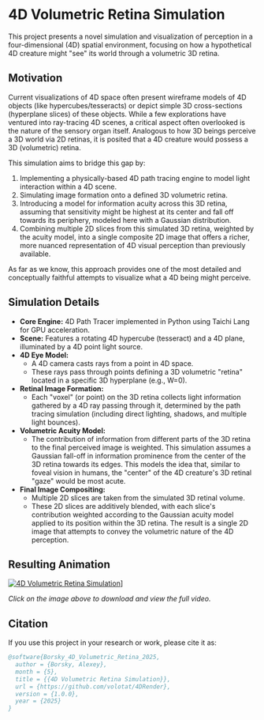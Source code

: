 # 4D Volumetric Retina Simulation

This project presents a novel simulation and visualization of perception in a four-dimensional (4D) spatial environment, focusing on how a hypothetical 4D creature might "see" its world through a volumetric 3D retina.

## Motivation

Current visualizations of 4D space often present wireframe models of 4D objects (like hypercubes/tesseracts) or depict simple 3D cross-sections (hyperplane slices) of these objects. While a few explorations have ventured into ray-tracing 4D scenes, a critical aspect often overlooked is the nature of the sensory organ itself. Analogous to how 3D beings perceive a 3D world via 2D retinas, it is posited that a 4D creature would possess a 3D (volumetric) retina.

This simulation aims to bridge this gap by:
1.  Implementing a physically-based 4D path tracing engine to model light interaction within a 4D scene.
2.  Simulating image formation onto a defined 3D volumetric retina.
3.  Introducing a model for information acuity across this 3D retina, assuming that sensitivity might be highest at its center and fall off towards its periphery, modeled here with a Gaussian distribution.
4.  Combining multiple 2D slices from this simulated 3D retina, weighted by the acuity model, into a single composite 2D image that offers a richer, more nuanced representation of 4D visual perception than previously available.

As far as we know, this approach provides one of the most detailed and conceptually faithful attempts to visualize what a 4D being might perceive.

## Simulation Details

*   **Core Engine:** 4D Path Tracer implemented in Python using Taichi Lang for GPU acceleration.
*   **Scene:** Features a rotating 4D hypercube (tesseract) and a 4D plane, illuminated by a 4D point light source.
*   **4D Eye Model:**
    *   A 4D camera casts rays from a point in 4D space.
    *   These rays pass through points defining a 3D volumetric "retina" located in a specific 3D hyperplane (e.g., W=0).
*   **Retinal Image Formation:**
    *   Each "voxel" (or point) on the 3D retina collects light information gathered by a 4D ray passing through it, determined by the path tracing simulation (including direct lighting, shadows, and multiple light bounces).
*   **Volumetric Acuity Model:**
    *   The contribution of information from different parts of the 3D retina to the final perceived image is weighted. This simulation assumes a Gaussian fall-off in information prominence from the center of the 3D retina towards its edges. This models the idea that, similar to foveal vision in humans, the "center" of the 4D creature's 3D retinal "gaze" would be most acute.
*   **Final Image Compositing:**
    *   Multiple 2D slices are taken from the simulated 3D retinal volume.
    *   These 2D slices are additively blended, with each slice's contribution weighted according to the Gaussian acuity model applied to its position within the 3D retina. The result is a single 2D image that attempts to convey the volumetric nature of the 4D perception.
    
## Resulting Animation

[![4D Volumetric Retina Simulation](preview.gif)](https://github.com/volotat/4DRender/raw/main/result.mp4)]

*Click on the image above to download and view the full video.*

## Citation

If you use this project in your research or work, please cite it as:

```bibtex
@software{Borsky_4D_Volumetric_Retina_2025,
  author = {Borsky, Alexey},
  month = {5},
  title = {{4D Volumetric Retina Simulation}},
  url = {https://github.com/volotat/4DRender},
  version = {1.0.0},
  year = {2025}
}
```